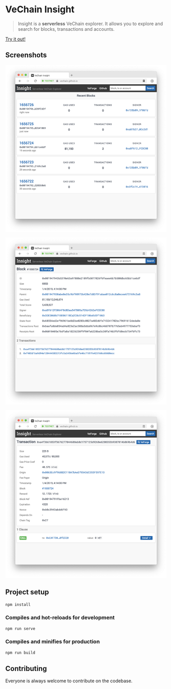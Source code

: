 # VeChain Insight

> Insight is a **serverless** VeChain explorer. It allows you to explore and search for blocks, transactions and accounts. 

[Try it out!](https://insight.vecha.in/#/)

## Screenshots

![Homepage](./screenshots/homepage.png)

![Block Info](./screenshots/blockinfo.png)

![Transaction Details](./screenshots/txdetails.png)

## Project setup
```
npm install
```

### Compiles and hot-reloads for development
```
npm run serve
```

### Compiles and minifies for production
```
npm run build
```

## Contributing

Everyone is always welcome to contribute on the codebase.
